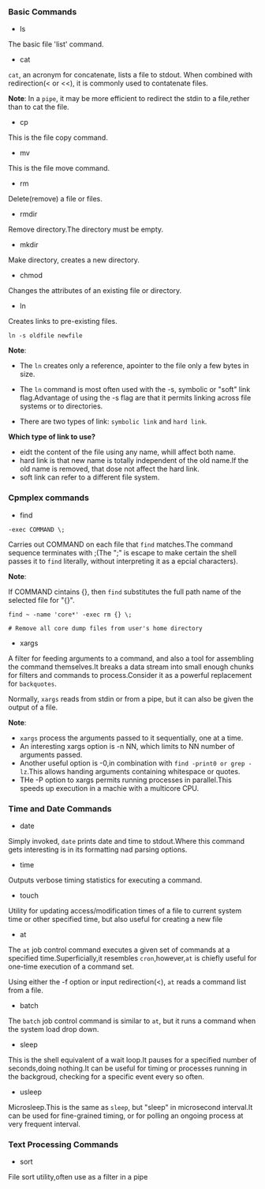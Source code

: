 ### Basic Commands

- ls

The basic file 'list' command.

- cat

`cat`, an acronym for concatenate, lists a file to stdout. When combined with redirection(< or <<), it is commonly used to contatenate files.

**Note**: In a `pipe`, it may be more efficient to redirect the stdin to a file,rether than to cat the file.

- cp

This is the file copy command.

- mv

This is the file move command.

- rm

Delete(remove) a file or files.

- rmdir

Remove directory.The directory must be empty.

- mkdir

Make directory, creates a new directory.

- chmod

Changes the attributes of an existing file or directory.

- ln

Creates links to pre-existing files.

```shell
ln -s oldfile newfile
```


**Note**:

- The `ln` creates only a reference, apointer to the file only a few bytes in size.

- The `ln` command is most often used with the -s, symbolic or "soft" link flag.Advantage of using the -s flag are that it permits linking across file systems or to directories.

- There are two types of link: `symbolic link` and `hard link`.

**Which type of link to use?**

- eidt the content of the file using any name, whill affect both name.
- hard link is that new name is totally independent of the old name.If the old name is removed, that dose not affect the hard link.
- soft link can refer to a different file system.

### Cpmplex commands

- find

`-exec COMMAND \;`

Carries out COMMAND on each file that `find` matches.The command sequence terminates with ;(The ";" is escape to make certain the shell passes it to `find` literally, without interpreting it as a epcial characters).

**Note**:

If COMMAND cintains {}, then `find` substitutes the full path name of the selected file for "{}".

```shell
find ~ -name 'core*' -exec rm {} \;

# Remove all core dump files from user's home directory
```

- xargs

A filter for feeding arguments to a command, and also a tool for assembling the command themselves.It breaks a data stream into small enough chunks for filters and commands to process.Consider it as a powerful replacement for `backquotes`.

Normally, `xargs` reads from stdin or from a pipe, but it can also be given the output of a file.

**Note**:

- `xargs` process the arguments passed to it sequentially, one at a time.
- An interesting xargs option is -n NN, which limits to NN number of arguments passed.
- Another useful option is -0,in combination with `find -print0 or grep -lz`.This allows handing arguments containing whitespace or quotes.
- THe -P option to xargs permits running processes in parallel.This speeds up execution in a machie with a multicore CPU.

### Time and Date Commands

- date

Simply invoked, `date` prints date and time to stdout.Where this command gets interesting is in its formatting nad parsing options.

- time

Outputs verbose timing statistics for executing a command.

- touch

Utility for updating access/modification times of a file to current system time or other specified time, but also useful for creating a new file

- at

The `at` job control command executes a given set of commands at a specified time.Superficially,it resembles `cron`,however,`at` is chiefly useful for one-time execution of a command set.

Using either the -f option or input redirection(<), `at` reads a command list from a file.

- batch

The `batch` job control command is similar to `at`, but it runs a command when the system load drop down.

- sleep

This is the shell equivalent of a wait loop.It pauses for a specified number of seconds,doing nothing.It can be useful for timing or processes running in the backgroud, checking for a specific event every so often.

- usleep

Microsleep.This is the same as `sleep`, but "sleep" in microsecond interval.It can be used for fine-grained timing, or for polling an ongoing process at very frequent interval.


### Text Processing Commands

- sort

File sort utility,often use as a filter in a pipe 